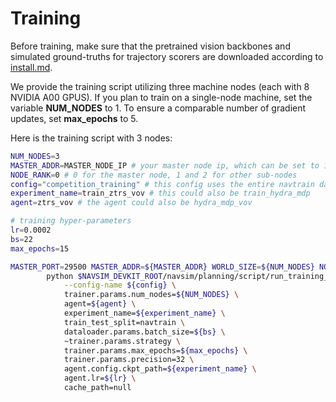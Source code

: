 # Training

Before training, make sure that the pretrained vision backbones and simulated ground-truths for trajectory scorers are downloaded according to [install.md](install.md).

We provide the training script utilizing three machine nodes (each with 8 NVIDIA A00 GPUS). 
If you plan to train on a single-node machine, set the variable **NUM_NODES** to 1. 
To ensure a comparable number of gradient updates, set **max_epochs** to 5.

Here is the training script with 3 nodes:
```bash
NUM_NODES=3
MASTER_ADDR=MASTER_NODE_IP # your master node ip, which can be set to 127.0.0.1 for single-node training 
NODE_RANK=0 # 0 for the master node, 1 and 2 for other sub-nodes
config="competition_training" # this config uses the entire navtrain dataset for training
experiment_name=train_ztrs_vov # this could also be train_hydra_mdp
agent=ztrs_vov # the agent could also be hydra_mdp_vov

# training hyper-parameters
lr=0.0002
bs=22
max_epochs=15

MASTER_PORT=29500 MASTER_ADDR=${MASTER_ADDR} WORLD_SIZE=${NUM_NODES} NODE_RANK=${NODE_RANK} \
        python $NAVSIM_DEVKIT_ROOT/navsim/planning/script/run_training_ztrs.py \
            --config-name ${config} \
            trainer.params.num_nodes=${NUM_NODES} \
            agent=${agent} \
            experiment_name=${experiment_name} \
            train_test_split=navtrain \
            dataloader.params.batch_size=${bs} \
            ~trainer.params.strategy \
            trainer.params.max_epochs=${max_epochs} \
            trainer.params.precision=32 \
            agent.config.ckpt_path=${experiment_name} \
            agent.lr=${lr} \
            cache_path=null
```